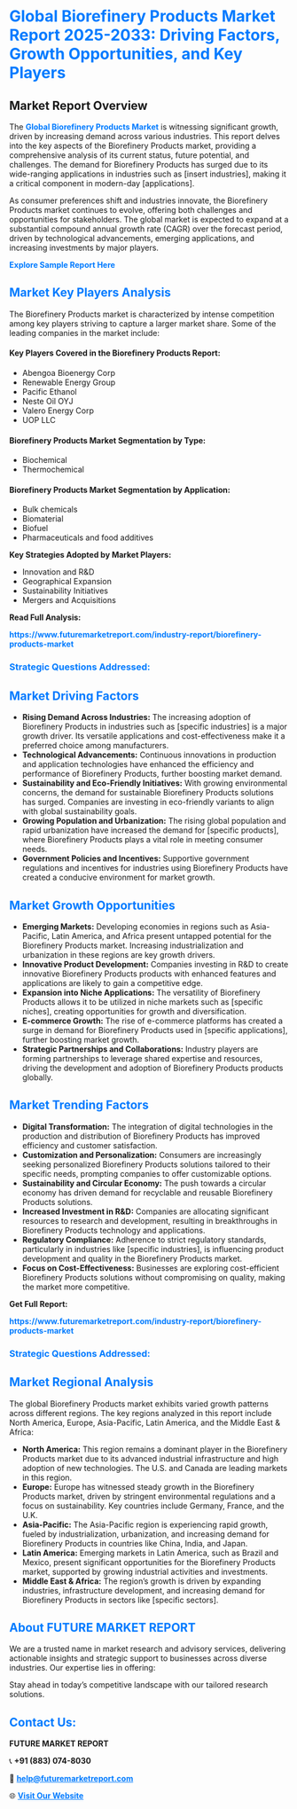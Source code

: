 <h1 style="color: #007BFF;">Global Biorefinery Products Market Report 2025-2033: Driving Factors, Growth Opportunities, and Key Players</h1>

<section id="overview">
<h2>Market Report Overview</h2>
<p>The <a href="https://www.futuremarketreport.com/industry-report/biorefinery-products-market" style="color: #007BFF; text-decoration: none;"><strong>Global Biorefinery Products Market</strong></a> is witnessing significant growth, driven by increasing demand across various industries. This report delves into the key aspects of the Biorefinery Products market, providing a comprehensive analysis of its current status, future potential, and challenges. The demand for Biorefinery Products has surged due to its wide-ranging applications in industries such as [insert industries], making it a critical component in modern-day [applications].</p>
<p>As consumer preferences shift and industries innovate, the Biorefinery Products market continues to evolve, offering both challenges and opportunities for stakeholders. The global market is expected to expand at a substantial compound annual growth rate (CAGR) over the forecast period, driven by technological advancements, emerging applications, and increasing investments by major players.</p>
</section>

<section id="overview">
<p><a href="https://www.futuremarketreport.com/request-sample/reportId=115076" style="color: #007BFF; text-decoration: none;"><strong>Explore Sample Report Here</strong></a></p>
</section>

<section id="key-players">
<h2 style="color: #007BFF;">Market Key Players Analysis</h2>
<p>The Biorefinery Products market is characterized by intense competition among key players striving to capture a larger market share. Some of the leading companies in the market include:</p>
<h4>Key Players Covered in the Biorefinery Products Report:</h4>
<ul><li>Abengoa Bioenergy Corp</li><li>Renewable Energy Group</li><li>Pacific Ethanol</li><li>Neste Oil OYJ</li><li>Valero Energy Corp</li><li>UOP LLC</li></ul>
<h4>Biorefinery Products Market Segmentation by Type:</h4>
<ul><li>Biochemical</li><li>Thermochemical</li></ul>

<h4>Biorefinery Products Market Segmentation by Application:</h4>
<ul><li>Bulk chemicals</li><li>Biomaterial</li><li>Biofuel</li><li>Pharmaceuticals and food additives</li></ul>
<p><strong>Key Strategies Adopted by Market Players:</strong></p>
<ul>
<li>Innovation and R&D</li>
<li>Geographical Expansion</li>
<li>Sustainability Initiatives</li>
<li>Mergers and Acquisitions</li>
</ul>
</section>

<section>
<p><strong>Read Full Analysis: </strong></p><a href="https://www.futuremarketreport.com/industry-report/biorefinery-products-market" style="color: #007BFF; text-decoration: none;"><strong>https://www.futuremarketreport.com/industry-report/biorefinery-products-market</strong></a>
<h3 style="color: #007BFF;">Strategic Questions Addressed:</h3>
</section>

<section id="driving-factors">
<h2 style="color: #007BFF;">Market Driving Factors</h2>
<ul>
<li><strong>Rising Demand Across Industries:</strong> The increasing adoption of Biorefinery Products in industries such as [specific industries] is a major growth driver. Its versatile applications and cost-effectiveness make it a preferred choice among manufacturers.</li>
<li><strong>Technological Advancements:</strong> Continuous innovations in production and application technologies have enhanced the efficiency and performance of Biorefinery Products, further boosting market demand.</li>
<li><strong>Sustainability and Eco-Friendly Initiatives:</strong> With growing environmental concerns, the demand for sustainable Biorefinery Products solutions has surged. Companies are investing in eco-friendly variants to align with global sustainability goals.</li>
<li><strong>Growing Population and Urbanization:</strong> The rising global population and rapid urbanization have increased the demand for [specific products], where Biorefinery Products plays a vital role in meeting consumer needs.</li>
<li><strong>Government Policies and Incentives:</strong> Supportive government regulations and incentives for industries using Biorefinery Products have created a conducive environment for market growth.</li>
</ul>
</section>

<section id="growth-opportunities">
<h2 style="color: #007BFF;">Market Growth Opportunities</h2>
<ul>
<li><strong>Emerging Markets:</strong> Developing economies in regions such as Asia-Pacific, Latin America, and Africa present untapped potential for the Biorefinery Products market. Increasing industrialization and urbanization in these regions are key growth drivers.</li>
<li><strong>Innovative Product Development:</strong> Companies investing in R&D to create innovative Biorefinery Products products with enhanced features and applications are likely to gain a competitive edge.</li>
<li><strong>Expansion into Niche Applications:</strong> The versatility of Biorefinery Products allows it to be utilized in niche markets such as [specific niches], creating opportunities for growth and diversification.</li>
<li><strong>E-commerce Growth:</strong> The rise of e-commerce platforms has created a surge in demand for Biorefinery Products used in [specific applications], further boosting market growth.</li>
<li><strong>Strategic Partnerships and Collaborations:</strong> Industry players are forming partnerships to leverage shared expertise and resources, driving the development and adoption of Biorefinery Products products globally.</li>
</ul>
</section>

<section id="trending-factors">
<h2 style="color: #007BFF;">Market Trending Factors</h2>
<ul>
<li><strong>Digital Transformation:</strong> The integration of digital technologies in the production and distribution of Biorefinery Products has improved efficiency and customer satisfaction.</li>
<li><strong>Customization and Personalization:</strong> Consumers are increasingly seeking personalized Biorefinery Products solutions tailored to their specific needs, prompting companies to offer customizable options.</li>
<li><strong>Sustainability and Circular Economy:</strong> The push towards a circular economy has driven demand for recyclable and reusable Biorefinery Products solutions.</li>
<li><strong>Increased Investment in R&D:</strong> Companies are allocating significant resources to research and development, resulting in breakthroughs in Biorefinery Products technology and applications.</li>
<li><strong>Regulatory Compliance:</strong> Adherence to strict regulatory standards, particularly in industries like [specific industries], is influencing product development and quality in the Biorefinery Products market.</li>
<li><strong>Focus on Cost-Effectiveness:</strong> Businesses are exploring cost-efficient Biorefinery Products solutions without compromising on quality, making the market more competitive.</li>
</ul>
</section>

<section>
<p><strong>Get Full Report: </strong></p><a href="https://www.futuremarketreport.com/industry-report/biorefinery-products-market" style="color: #007BFF; text-decoration: none;"><strong>https://www.futuremarketreport.com/industry-report/biorefinery-products-market</strong></a>
<h3 style="color: #007BFF;">Strategic Questions Addressed:</h3>
</section>


<section id="regional-analysis">
<h2 style="color: #007BFF;">Market Regional Analysis</h2>
<p>The global Biorefinery Products market exhibits varied growth patterns across different regions. The key regions analyzed in this report include North America, Europe, Asia-Pacific, Latin America, and the Middle East & Africa:</p>
<ul>
<li><strong>North America:</strong> This region remains a dominant player in the Biorefinery Products market due to its advanced industrial infrastructure and high adoption of new technologies. The U.S. and Canada are leading markets in this region.</li>
<li><strong>Europe:</strong> Europe has witnessed steady growth in the Biorefinery Products market, driven by stringent environmental regulations and a focus on sustainability. Key countries include Germany, France, and the U.K.</li>
<li><strong>Asia-Pacific:</strong> The Asia-Pacific region is experiencing rapid growth, fueled by industrialization, urbanization, and increasing demand for Biorefinery Products in countries like China, India, and Japan.</li>
<li><strong>Latin America:</strong> Emerging markets in Latin America, such as Brazil and Mexico, present significant opportunities for the Biorefinery Products market, supported by growing industrial activities and investments.</li>
<li><strong>Middle East & Africa:</strong> The region’s growth is driven by expanding industries, infrastructure development, and increasing demand for Biorefinery Products in sectors like [specific sectors].</li>
</ul>
</section>

<footer>
<h2 style="color: #007BFF;">About FUTURE MARKET REPORT</h2>
<p>We are a trusted name in market research and advisory services, delivering actionable insights and strategic support to businesses across diverse industries. Our expertise lies in offering:</p>

<p>Stay ahead in today’s competitive landscape with our tailored research solutions.</p>

<h2 style="color: #007BFF;">Contact Us:</h2>
<p><strong>FUTURE MARKET REPORT</strong></p>
<p>📞 <strong>+91 (883) 074-8030</strong></p>
<p>📧 <strong><a href="mailto:help@futuremarketreport.com" style="color: #007BFF;">help@futuremarketreport.com</a></strong></p>
<p>🌐 <strong><a href="https://www.futuremarketreport.com/" style="color: #007BFF;">Visit Our Website</a></strong></p>
</footer>